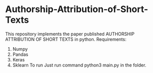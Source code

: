 # Authorship-Attribution-of-Short-Texts
This repository implements the paper published AUTHORSHIP ATTRIBUTION OF SHORT TEXTS in python.
Requirements:
  1. Numpy
  2. Pandas
  3. Keras
  4. Sklearn
To run Just run command python3 main.py in the folder.
